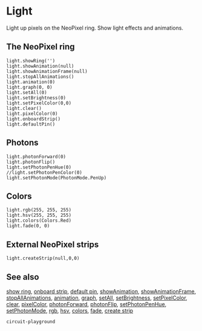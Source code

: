 # Light

Light up pixels on the NeoPixel ring. Show light effects and animations.

## The NeoPixel ring

```cards
light.showRing('')
light.showAnimation(null)
light.showAnimationFrame(null)
light.stopAllAnimations()
light.animation(0)
light.graph(0, 0)
light.setAll(0)
light.setBrightness(0)
light.setPixelColor(0,0)
light.clear()
light.pixelColor(0)
light.onboardStrip()
light.defaultPin()
```

## Photons

```cards
light.photonForward(0)
light.photonFlip()
light.setPhotonPenHue(0)
//light.setPhotonPenColor(0)
light.setPhotonMode(PhotonMode.PenUp)
```

## Colors

```cards
light.rgb(255, 255, 255)
light.hsv(255, 255, 255)
light.colors(Colors.Red)
light.fade(0, 0)
```

## External NeoPixel strips

```cards
light.createStrip(null,0,0)
```

## See also

[show ring](/reference/light/show-ring), [onboard strip](/reference/light/onboard-strip),
[default pin](/reference/light/default-pin),
[showAnimation](/reference/light/show-animation), [showAnimationFrame](/reference/light/show-animation-frame),
[stopAllAnimations](/reference/light/stop-all-animations), [animation](/reference/light/animation),
[graph](/reference/light/graph), [setAll](/reference/light/set-all),
[setBrightness](/reference/light/set-brightness),
[setPixelColor](/reference/light/set-pixel-color), [clear](/reference/light/clear),
[pixelColor](/reference/light/pixel-color),
[photonForward](/reference/light/photon-forward),
[photonFlip](/reference/light/photon-flip),
[setPhotonPenHue](/reference/light/set-photon-pen-hue),
[setPhotonMode](/reference/light/set-photon-mode), [rgb](/reference/light/rgb),
[hsv](/reference/light/hsv), [colors](/reference/light/colors),
[fade](/reference/light/fade), [create strip](/reference/light/create-strip)

```package
circuit-playground
```
